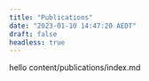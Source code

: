 ```yaml
---
title: "Publications"
date: "2023-01-10 14:47:20 AEDT"
draft: false
headless: true
---
```


hello  content/publications/index.md
